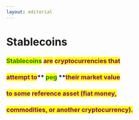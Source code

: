 ```yaml
---
layout: editorial
---
```


# Stablecoins

### <mark style="color:green;"></mark>

### <mark style="color:green;">Stablecoins</mark> <mark style="color:purple;">are</mark> <mark style="color:purple;"></mark><mark style="color:purple;">**cryptocurrencies that**</mark>&#x20;

### <mark style="color:purple;">**attempt to**</mark>** **<mark style="color:green;">**peg**</mark>** **<mark style="color:purple;">**their market value**</mark>&#x20;

### <mark style="color:purple;">**to some**</mark> <mark style="color:purple;"></mark><mark style="color:purple;">reference asset (fiat money,</mark>&#x20;

### <mark style="color:purple;">commodities, or another cryptocurrency).</mark>

<mark style="color:purple;"></mark>

<mark style="color:purple;"></mark>
